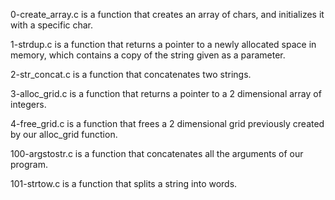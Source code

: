 0-create_array.c is a function that creates an array of chars, and initializes it with a specific char.

1-strdup.c is a function that returns a pointer to a newly allocated space in memory, which contains a copy of the string given as a parameter.

2-str_concat.c is a function that concatenates two strings.

3-alloc_grid.c is a function that returns a pointer to a 2 dimensional array of integers.

4-free_grid.c is a function that frees a 2 dimensional grid previously created by our alloc_grid function.

100-argstostr.c is a function that concatenates all the arguments of our program.

101-strtow.c is a function that splits a string into words.


